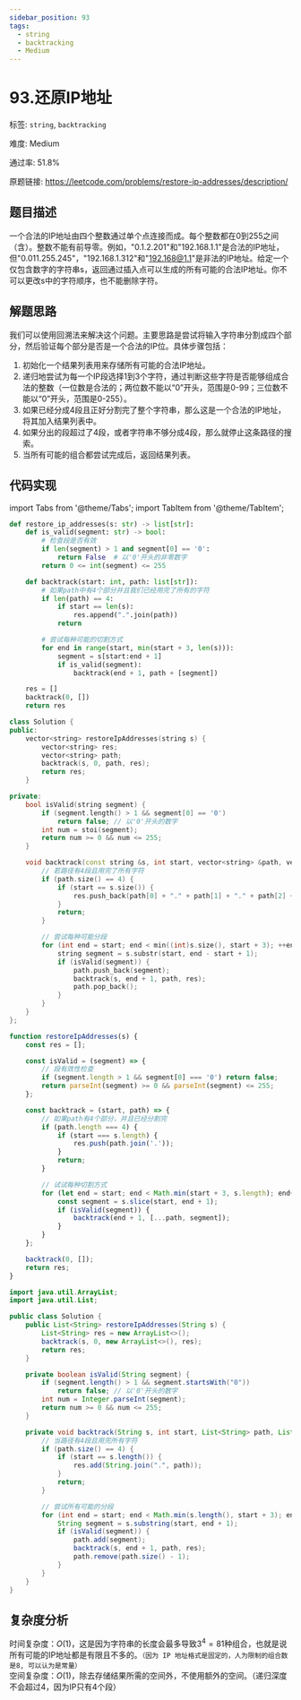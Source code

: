 ```yaml
---
sidebar_position: 93
tags:
  - string
  - backtracking
  - Medium
---
```


# 93.还原IP地址

标签: `string`, `backtracking`

难度: Medium

通过率: 51.8%

原题链接: https://leetcode.com/problems/restore-ip-addresses/description/

## 题目描述
一个合法的IP地址由四个整数通过单个点连接而成。每个整数都在0到255之间（含）。整数不能有前导零。例如，"0.1.2.201"和"192.168.1.1"是合法的IP地址，但"0.011.255.245"，"192.168.1.312"和"192.168@1.1"是非法的IP地址。给定一个仅包含数字的字符串s，返回通过插入点可以生成的所有可能的合法IP地址。你不可以更改s中的字符顺序，也不能删除字符。

## 解题思路
我们可以使用回溯法来解决这个问题。主要思路是尝试将输入字符串分割成四个部分，然后验证每个部分是否是一个合法的IP位。具体步骤包括：

1. 初始化一个结果列表用来存储所有可能的合法IP地址。
2. 递归地尝试为每一个IP段选择1到3个字符，通过判断这些字符是否能够组成合法的整数（一位数是合法的；两位数不能以“0”开头，范围是0-99；三位数不能以“0”开头，范围是0-255）。
3. 如果已经分成4段且正好分割完了整个字符串，那么这是一个合法的IP地址，将其加入结果列表中。
4. 如果分出的段超过了4段，或者字符串不够分成4段，那么就停止这条路径的搜索。
5. 当所有可能的组合都尝试完成后，返回结果列表。

## 代码实现
import Tabs from '@theme/Tabs';
import TabItem from '@theme/TabItem';

<Tabs>
<TabItem value="python" label="Python">

```python
def restore_ip_addresses(s: str) -> list[str]:
    def is_valid(segment: str) -> bool:
        # 检查段是否有效
        if len(segment) > 1 and segment[0] == '0':
            return False  # 以'0'开头的非零数字
        return 0 <= int(segment) <= 255

    def backtrack(start: int, path: list[str]):
        # 如果path中有4个部分并且我们已经用完了所有的字符
        if len(path) == 4:
            if start == len(s):
                res.append(".".join(path))
            return

        # 尝试每种可能的切割方式
        for end in range(start, min(start + 3, len(s))):
            segment = s[start:end + 1]
            if is_valid(segment):
                backtrack(end + 1, path + [segment])

    res = []
    backtrack(0, [])
    return res

```

</TabItem>
<TabItem value="cpp" label="C++">

```cpp
class Solution {
public:
    vector<string> restoreIpAddresses(string s) {
        vector<string> res;
        vector<string> path;
        backtrack(s, 0, path, res);
        return res;
    }

private:
    bool isValid(string segment) {
        if (segment.length() > 1 && segment[0] == '0') 
            return false; // 以'0'开头的数字
        int num = stoi(segment);
        return num >= 0 && num <= 255;
    }

    void backtrack(const string &s, int start, vector<string> &path, vector<string> &res) {
        // 若路径有4段且用完了所有字符
        if (path.size() == 4) {
            if (start == s.size()) {
                res.push_back(path[0] + "." + path[1] + "." + path[2] + "." + path[3]);
            }
            return;
        }

        // 尝试每种可能分段
        for (int end = start; end < min((int)s.size(), start + 3); ++end) {
            string segment = s.substr(start, end - start + 1);
            if (isValid(segment)) {
                path.push_back(segment);
                backtrack(s, end + 1, path, res);
                path.pop_back();
            }
        }
    }
};

```

</TabItem>
<TabItem value="javascript" label="JavaScript">

```javascript
function restoreIpAddresses(s) {
    const res = [];

    const isValid = (segment) => {
        // 段有效性检查
        if (segment.length > 1 && segment[0] === '0') return false;
        return parseInt(segment) >= 0 && parseInt(segment) <= 255;
    };

    const backtrack = (start, path) => {
        // 如果path有4个部分，并且已经分割完
        if (path.length === 4) {
            if (start === s.length) {
                res.push(path.join('.'));
            }
            return;
        }

        // 试试每种切割方式
        for (let end = start; end < Math.min(start + 3, s.length); end++) {
            const segment = s.slice(start, end + 1);
            if (isValid(segment)) {
                backtrack(end + 1, [...path, segment]);
            }
        }
    };

    backtrack(0, []);
    return res;
}
```

</TabItem>
<TabItem value="java" label="Java">

```java
import java.util.ArrayList;
import java.util.List;

public class Solution {
    public List<String> restoreIpAddresses(String s) {
        List<String> res = new ArrayList<>();
        backtrack(s, 0, new ArrayList<>(), res);
        return res;
    }

    private boolean isValid(String segment) {
        if (segment.length() > 1 && segment.startsWith("0"))
            return false; // 以'0'开头的数字
        int num = Integer.parseInt(segment);
        return num >= 0 && num <= 255;
    }

    private void backtrack(String s, int start, List<String> path, List<String> res) {
        // 当路径有4段且用完所有字符
        if (path.size() == 4) {
            if (start == s.length()) {
                res.add(String.join(".", path));
            }
            return;
        }

        // 尝试所有可能的分段
        for (int end = start; end < Math.min(s.length(), start + 3); end++) {
            String segment = s.substring(start, end + 1);
            if (isValid(segment)) {
                path.add(segment);
                backtrack(s, end + 1, path, res);
                path.remove(path.size() - 1);
            }
        }
    }
}

```

</TabItem>
</Tabs>

## 复杂度分析
时间复杂度：$O(1)$，这是因为字符串的长度会最多导致$3^4 = 81$种组合，也就是说所有可能的IP地址都是有限且不多的。`（因为 IP 地址格式是固定的，人为限制的组合数是8, 可以认为是常量）`  
空间复杂度：$O(1)$，除去存储结果所需的空间外，不使用额外的空间。（递归深度不会超过4，因为IP只有4个段）
